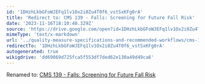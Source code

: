 ```yaml
---
id: '1DHzhLkbGFoWJEFq1lv1Ox2i0Zu4T0f6_vstSxKFg0rA'
title: 'Redirect to: CMS 139 - Falls: Screening for Future Fall Risk'
date: '2023-11-16T18:10:40.329Z'
source: 'https://drive.google.com/open?id=1DHzhLkbGFoWJEFq1lv1Ox2i0Zu4T0f6_vstSxKFg0rA'
mimeType: 'text/x-markdown'
url: '../quality-measure-specifications-and-recommended-workflows/cms-139-falls-screening-for-future-fall-risk.md'
redirectTo: '1DHzhLkbGFoWJEFq1lv1Ox2i0Zu4T0f6_vstSxKFg0rA'
autogenerated: true
wikigdrive: 'dd69069d725fca5f553df7ded62e130a49d49ca6'
---
```

Renamed to: [CMS 139 - Falls: Screening for Future Fall Risk](../quality-measure-specifications-and-recommended-workflows/cms-139-falls-screening-for-future-fall-risk.md)
